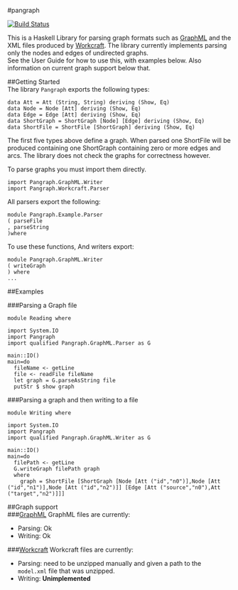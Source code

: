 #pangraph

[![Build Status](https://travis-ci.org/tuura/pangraph.svg?branch=master)](https://travis-ci.org/tuura/pangraph)  

This is a Haskell Library for parsing graph formats such as [GraphML](http://graphml.graphdrawing.org/) and the XML files produced by [Workcraft](www.workcraft.org).
The library currently implements parsing only the nodes and edges of undirected graphs.  
See the User Guide for how to use this, with examples below.
Also information on current graph support below that.

##Getting Started  
The library `Pangraph` exports the following types:

```
data Att = Att (String, String) deriving (Show, Eq)
data Node = Node [Att] deriving (Show, Eq)
data Edge = Edge [Att] deriving (Show, Eq)
data ShortGraph = ShortGraph [Node] [Edge] deriving (Show, Eq)
data ShortFile = ShortFile [ShortGraph] deriving (Show, Eq)
```

The first five types above define a graph. When parsed one ShortFile will be produced containing one ShortGraph containing zero or more edges and arcs. The library does not check the graphs for correctness however.

To parse graphs you must import them directly.
```
import Pangraph.GraphML.Writer
import Pangraph.Workcraft.Parser
```

All parsers export the following:
```
module Pangraph.Example.Parser
( parseFile
, parseString
)where
```
To use these functions,
And writers export:
```
module Pangraph.GraphML.Writer
( writeGraph
) where
...
```

##Examples  

###Parsing a Graph file  
```
module Reading where

import System.IO
import Pangraph
import qualified Pangraph.GraphML.Parser as G

main::IO()
main=do
  fileName <- getLine
  file <- readFile fileName
  let graph = G.parseAsString file
  putStr $ show graph
```

###Parsing a graph and then writing to a file
```
module Writing where

import System.IO
import Pangraph
import qualified Pangraph.GraphML.Writer as G

main::IO()
main=do
  filePath <- getLine
  G.writeGraph filePath graph
  where
    graph = ShortFile [ShortGraph [Node [Att ("id","n0")],Node [Att ("id","n1")],Node [Att ("id","n2")]] [Edge [Att ("source","n0"),Att ("target","n2")]]]
```
##Graph support  
###[GraphML](http://graphml.graphdrawing.org/)
GraphML files are currently:  
- Parsing: Ok  
- Writing: Ok

###[Workcraft](www.workcraft.org)
Workcraft files are currently:  
- Parsing: need to be unzipped manually and given a path to the `model.xml` file that was unzipped.  
- Writing: **Unimplemented**
